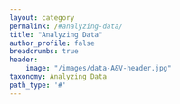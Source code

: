 ```yaml
---
layout: category
permalink: /#analyzing-data/
title: "Analyzing Data"
author_profile: false
breadcrumbs: true
header:
    image: "/images/data-A&V-header.jpg"
taxonomy: Analyzing Data
path_type: '#'
---
```


